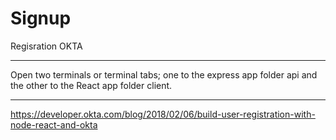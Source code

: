 # Signup
Regisration OKTA

****
Open two terminals or terminal tabs; one to the express app folder api and the other to the React app folder client.

****

https://developer.okta.com/blog/2018/02/06/build-user-registration-with-node-react-and-okta
